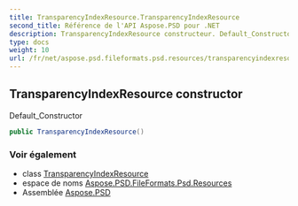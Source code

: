 ```yaml
---
title: TransparencyIndexResource.TransparencyIndexResource
second_title: Référence de l'API Aspose.PSD pour .NET
description: TransparencyIndexResource constructeur. Default_Constructor
type: docs
weight: 10
url: /fr/net/aspose.psd.fileformats.psd.resources/transparencyindexresource/transparencyindexresource/
---
```

## TransparencyIndexResource constructor

Default_Constructor

```csharp
public TransparencyIndexResource()
```

### Voir également

* class [TransparencyIndexResource](../)
* espace de noms [Aspose.PSD.FileFormats.Psd.Resources](../../transparencyindexresource/)
* Assemblée [Aspose.PSD](../../../)


